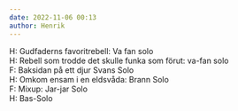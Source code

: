 ```yaml
---
date: 2022-11-06 00:13
author: Henrik
---
```

H: Gudfaderns favoritrebell: Va fan solo   
H: Rebell som trodde det skulle funka som förut: va-fan solo   
F: Baksidan på ett djur Svans Solo   
H: Omkom ensam i en eldsvåda: Brann Solo   
F: Mixup: Jar-jar Solo   
H: Bas-Solo   

